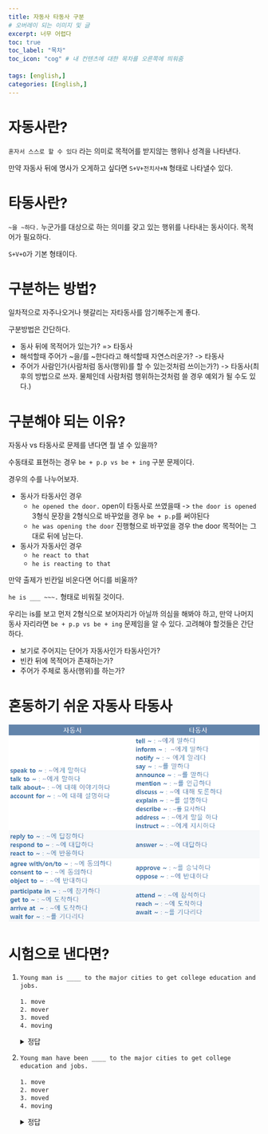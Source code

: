 ```yaml
---
title: 자동사 타동사 구분
# 오버레이 되는 이미지 및 글
excerpt: 너무 어렵다
toc: true
toc_label: "목차"
toc_icon: "cog" # 내 컨텐츠에 대한 목차를 오른쪽에 띄워줌

tags: [english,]
categories: [English,]
---
```


# 자동사란?
`혼자서 스스로 할 수 있다` 라는 의미로 목적어를 받지않는 행위나 성격을 나타낸다.

만약 자동사 뒤에 명사가 오게하고 싶다면 `S+V+전치사+N` 형태로 나타낼수 있다.

# 타동사란?
`~을 ~하다.` 누군가를 대상으로 하는 의미를 갖고 있는 행위를 나타내는 동사이다. 목적어가 필요하다.

`S+V+O`가 기본 형태이다.

# 구분하는 방법?
일차적으로 자주나오거나 헷갈리는 자타동사를 암기해주는게 좋다.

구분방법은 간단하다.

* 동사 뒤에 목적어가 있는가? => 타동사
* 해석할때 주어가 ~을/를 ~한다라고 해석할때 자연스러운가? -> 타동사
* 주어가 사람인가(사람처럼 동사(행위)를 할 수 있는것처럼 쓰이는가?) -> 타동사(최후의 방법으로 쓰자. 물체인데 사람처럼 행위하는것처럼 쓸 경우 예외가 될 수도 있다.)

# 구분해야 되는 이유?
자동사 vs 타동사로 문제를 낸다면 뭘 낼 수 있을까?

수동태로 표현하는 경우 `be + p.p vs be + ing` 구분 문제이다.

경우의 수를 나누어보자.

* 동사가 타동사인 경우
    * `he opened the door.` open이 타동사로 쓰였을때 -> `the door is opened` 3형식 문장을 2형식으로 바꾸었을 경우 `be + p.p`를 써야된다
    * `he was opening the door` 진행형으로 바꾸었을 경우 the door 목적어는 그대로 뒤에 남는다.
*  동사가 자동사인 경우
    * `he react to that`
    * `he is reacting to that`

만약 출제가 빈칸일 비운다면 어디를 비울까?

`he is ___ ~~~.` 형태로 비워질 것이다.

우리는 is를 보고 먼저 2형식으로 보어자리가 아닐까 의심을 해봐야 하고, 만약 나머지 동사 자리라면 `be + p.p vs be + ing` 문제임을 알 수 있다. 고려해야 할것들은 간단하다.

* 보기로 주어지는 단어가 자동사인가 타동사인가?
* 빈칸 뒤에 목적어가 존재하는가?
* 주어가 주체로 동사(행위)를 하는가?

# 혼동하기 쉬운 자동사 타동사
![1.png](../../assets/images/English/자동사타동사구분/1.png)

# 시험으로 낸다면?
1. 
    ```
    Young man is ____ to the major cities to get college education and jobs.

    1. move
    2. mover
    3. moved
    4. moving
    ```

    <details>
    <summary>정답</summary>
    4번이다. move는 자동사로 움직이다 라는 뜻도 있지만 ~을 옮기다라는 타동사의 뜻도 있다. 우리가 자타동사를 외워야 하는이유가 여기에 있다.. 감으로는 한계가 있다.
    </details>
2.
    ```
    Young man have been ____ to the major cities to get college education and jobs.

    1. move
    2. mover
    3. moved
    4. moving
    ```
    <details>
    <summary>정답</summary>
    4번이다. 위의 문제에서 is -> have been으로 바꾸었을 뿐인데 나도 모르게 be + p.p인 3번으로 손으로 갈수가 있다... 조심하자.
    </details>